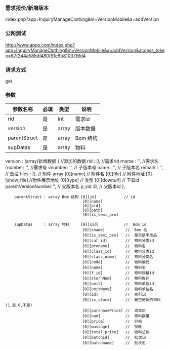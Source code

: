 ### **需求报价/新增版本**
index.php?app=InquiryManageClothing&m=VersionMobile&a=addVersion

### **公网测试**
http://www.apps.com/index.php?app=InquiryManageClothing&m=VersionMobile&a=addVersion&access_token=67f244a585df480f51e9b81037f6d4

### **请求方式**
get


### **参数**
| 参数名称  |必填|   类型  |说明      |
|------|-----|------|------|
| rid| 是 | int|需求id|
| version| 是 | array|版本数据|
| parentStruct| 是 | array|Bom 结构|
| supDatas| 是 | array|物料|

 version : (array)新增数据 
                               { //添加的数据
                                    rid    : 0,     //需求rid
                                    rname  : '',    //需求名
                                    rnumber: '',    //需求号
                                    vnumber: '',    // 子版本号
                                    name   : '',    // 子版本名
                                    remark : '',    // 备注
                                    files  : [],    // 附件   array 
                                                                 [0][name]       // 附件名
                                                                 [0][file]       // 附件地址 
                                                                 [0][show_file]  //附件展示地址
                                                                 [0][type]       // 类型
                                                                 [0][downurl]    // 下载id  
                                    parentVersionNumber:'',  // 父版本名
                                    p_vid :0,                // 父版本id
                                },

        parentStruct : array Bom 结构 [0][id]            // id
                                      [0][name] 
                                      [0][pid] 
                                      [0][path]
                                      [0][is_semi_pro]
       
        supDatas     : array 物料     [0][sid]           //  Bom id
                                      [0][sname]         //  Bom 名
                                      [0][is_semi_pro]   //  是否是半成品
                                      [0][cat_id]        //  物料分类id
                                      [0][proname]       //  物料名
                                      [0][class_id]      //  物料分类id
                                      [0][class_name]    //  物料分类名
                                      [0][code]          //  物料编码
                                      [0][name]          //  物料名
                                      [0][f_id]          //  物料规格id
                                      [0][stornNum]      //  物料库存
                                      [0][unit]          //  物料单位id
                                      [0][unitName]      //  物料单位名
                                      [0][id]            //  索引id
                                      [0][is_stock]      //  是否是新的物料(1,是;0,不是)
                                      [0][purchasePrice] //  成本价
                                      [0][num]           //  物料数量
                                      [0][price]         //  价格
                                      [0][wastage]       //  损耗
                                      [0][total_price]   //  物料总价
                                      [0][batchid]       //  批次id
                                      [0][batchname]     //  批次名
